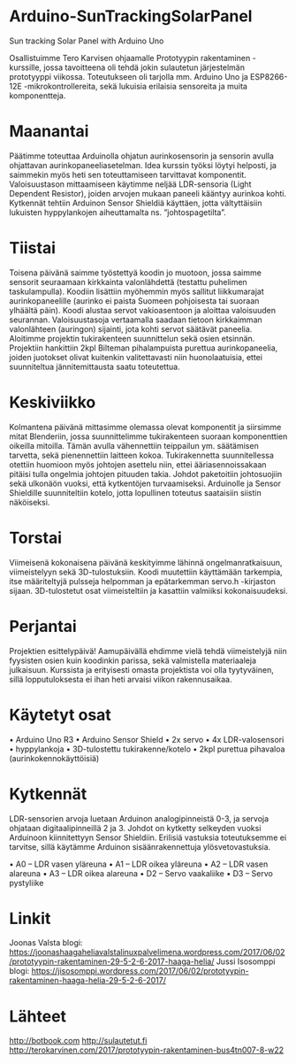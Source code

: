 # Arduino-SunTrackingSolarPanel
Sun tracking Solar Panel with Arduino Uno

Osallistuimme Tero Karvisen ohjaamalle Prototyypin rakentaminen -kurssille, jossa tavoitteena oli tehdä jokin sulautetun järjestelmän prototyyppi viikossa. Toteutukseen oli tarjolla mm. Arduino Uno ja ESP8266-12E -mikrokontrollereita, sekä lukuisia erilaisia sensoreita ja muita komponentteja. 

# Maanantai
Päätimme toteuttaa Arduinolla ohjatun aurinkosensorin ja sensorin avulla ohjattavan aurinkopaneeliasetelman. Idea kurssin työksi löytyi helposti, ja saimmekin myös heti sen toteuttamiseen tarvittavat komponentit. Valoisuustason mittaamiseen käytimme neljää LDR-sensoria (Light Dependent Resistor), joiden arvojen mukaan paneeli kääntyy aurinkoa kohti. Kytkennät tehtiin Arduinon Sensor Shieldiä käyttäen, jotta vältyttäisiin lukuisten hyppylankojen aiheuttamalta ns. ”johtospagetilta”.
# Tiistai

Toisena päivänä saimme työstettyä koodin jo muotoon, jossa saimme sensorit seuraamaan kirkkainta valonlähdettä (testattu puhelimen taskulampulla). Koodiin lisättiin myöhemmin myös sallitut liikkumarajat aurinkopaneelille (aurinko ei paista Suomeen pohjoisesta tai suoraan ylhäältä päin). Koodi alustaa servot vakioasentoon ja aloittaa valoisuuden seurannan. Valoisuustasoja vertaamalla saadaan tietoon kirkkaimman valonlähteen (auringon) sijainti, jota kohti servot säätävät paneelia. Aloitimme projektin tukirakenteen suunnittelun sekä osien etsinnän. Projektiin hankittiin 2kpl Bilteman pihalampuista purettua aurinkopaneelia, joiden juotokset olivat kuitenkin valitettavasti niin huonolaatuisia, ettei suunniteltua jännitemittausta saatu toteutettua. 
# Keskiviikko

Kolmantena päivänä mittasimme olemassa olevat komponentit ja siirsimme mitat Blenderiin, jossa suunnittelimme tukirakenteen suoraan komponenttien oikeilla mitoilla. Tämän avulla vähennettiin teippailun ym. säätämisen tarvetta, sekä pienennettiin laitteen kokoa. Tukirakennetta suunnitellessa otettiin huomioon myös johtojen asettelu niin, ettei ääriasennoissakaan pitäisi tulla ongelmia johtojen pituuden takia. Johdot paketoitiin johtosuojiin sekä ulkonäön vuoksi, että kytkentöjen turvaamiseksi. Arduinolle ja Sensor Shieldille suunniteltiin kotelo, jotta lopullinen toteutus saataisiin siistin näköiseksi.
# Torstai

Viimeisenä kokonaisena päivänä keskityimme lähinnä ongelmanratkaisuun, viimeistelyyn sekä 3D-tulostuksiin. Koodi muutettiin käyttämään tarkempia, itse määriteltyjä pulsseja helpomman ja epätarkemman servo.h -kirjaston sijaan. 3D-tulostetut osat viimeisteltiin ja kasattiin valmiiksi kokonaisuudeksi. 
# Perjantai

Projektien esittelypäivä! Aamupäivällä ehdimme vielä tehdä viimeistelyjä niin fyysisten osien kuin koodinkin parissa, sekä valmistella materiaaleja julkaisuun. Kurssista ja erityisesti omasta projektista voi olla tyytyväinen, sillä lopputuloksesta ei ihan heti arvaisi viikon rakennusaikaa.
# Käytetyt osat

•	Arduino Uno R3
•	Arduino Sensor Shield
•	2x servo
•	4x LDR-valosensori
•	hyppylankoja
•	3D-tulostettu tukirakenne/kotelo
•	2kpl purettua pihavaloa (aurinkokennokäyttöisiä)

# Kytkennät

LDR-sensorien arvoja luetaan Arduinon analogipinneistä 0-3, ja servoja ohjataan digitaalipinneillä 2 ja 3. Johdot on kytketty selkeyden vuoksi Arduinoon kiinnitettyyn Sensor Shieldiin. Erilisiä vastuksia toteutuksemme ei tarvitse, sillä käytämme Arduinon sisäänrakennettuja ylösvetovastuksia.

•	A0 – LDR vasen yläreuna
•	A1 – LDR oikea yläreuna
•	A2 – LDR vasen alareuna
•	A3 – LDR oikea alareuna
•	D2 – Servo vaakaliike
•	D3 – Servo pystyliike

# Linkit
Joonas Valsta blogi: https://joonashaagaheliavalstalinuxpalvelimena.wordpress.com/2017/06/02/prototyypin-rakentaminen-29-5-2-6-2017-haaga-helia/
Jussi Isosomppi blogi: https://jisosomppi.wordpress.com/2017/06/02/prototyypin-rakentaminen-haaga-helia-29-5-2-6-2017/

# Lähteet
http://botbook.com
http://sulautetut.fi
http://terokarvinen.com/2017/prototyypin-rakentaminen-bus4tn007-8-w22
